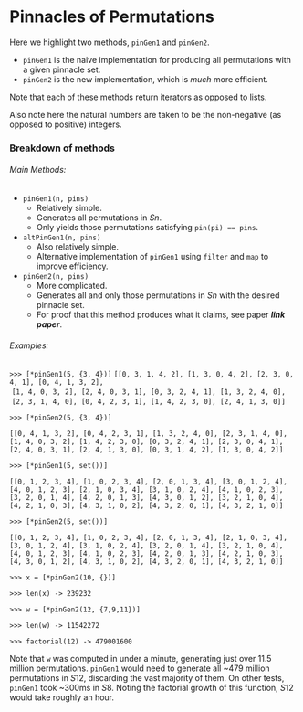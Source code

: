 # Pinnacles of Permutations

Here we highlight two methods, `pinGen1` and `pinGen2`.

- `pinGen1` is the naive implementation for producing all permutations with a given pinnacle set.
- `pinGen2` is the new implementation, which is _much_ more efficient.

Note that each of these methods return iterators as opposed to lists.

Also note here the natural numbers are taken to be the non-negative (as opposed to positive) integers.

### Breakdown of methods

###### Main Methods:

- `pinGen1(n, pins)`
  - Relatively simple.
  - Generates all permutations in _Sn_.
  - Only yields those permutations satisfying `pin(pi) == pins`.
- `altPinGen1(n, pins)`
  - Also relatively simple.
  - Alternative implementation of `pinGen1` using `filter` and `map` to improve efficiency.
- `pinGen2(n, pins)`
  - More complicated.
  - Generates all and only those permutations in _Sn_ with the desired pinnacle set.
  - For proof that this method produces what it claims, see paper ***link paper***.

###### Examples:

`>>> [*pinGen1(5, {3, 4})]`
`[[0, 3, 1, 4, 2], [1, 3, 0, 4, 2], [2, 3, 0, 4, 1], [0, 4, 1, 3, 2],`<br/>
&nbsp;`[1, 4, 0, 3, 2], [2, 4, 0, 3, 1], [0, 3, 2, 4, 1], [1, 3, 2, 4, 0],`<br/>
&nbsp;`[2, 3, 1, 4, 0], [0, 4, 2, 3, 1], [1, 4, 2, 3, 0], [2, 4, 1, 3, 0]]`

`>>> [*pinGen2(5, {3, 4})]`

`[[0, 4, 1, 3, 2], [0, 4, 2, 3, 1], [1, 3, 2, 4, 0], [2, 3, 1, 4, 0], [1, 4, 0, 3, 2], [1, 4, 2, 3, 0], [0, 3, 2, 4, 1], [2, 3, 0, 4, 1], [2, 4, 0, 3, 1], [2, 4, 1, 3, 0], [0, 3, 1, 4, 2], [1, 3, 0, 4, 2]]`

`>>> [*pinGen1(5, set())]`

`[[0, 1, 2, 3, 4], [1, 0, 2, 3, 4], [2, 0, 1, 3, 4], [3, 0, 1, 2, 4], [4, 0, 1, 2, 3], [2, 1, 0, 3, 4], [3, 1, 0, 2, 4], [4, 1, 0, 2, 3], [3, 2, 0, 1, 4], [4, 2, 0, 1, 3], [4, 3, 0, 1, 2], [3, 2, 1, 0, 4], [4, 2, 1, 0, 3], [4, 3, 1, 0, 2], [4, 3, 2, 0, 1], [4, 3, 2, 1, 0]]`

`>>> [*pinGen2(5, set())]`

`[[0, 1, 2, 3, 4], [1, 0, 2, 3, 4], [2, 0, 1, 3, 4], [2, 1, 0, 3, 4], [3, 0, 1, 2, 4], [3, 1, 0, 2, 4], [3, 2, 0, 1, 4], [3, 2, 1, 0, 4], [4, 0, 1, 2, 3], [4, 1, 0, 2, 3], [4, 2, 0, 1, 3], [4, 2, 1, 0, 3], [4, 3, 0, 1, 2], [4, 3, 1, 0, 2], [4, 3, 2, 0, 1], [4, 3, 2, 1, 0]]`

`>>> x = [*pinGen2(10, {})]`

`>>> len(x) -> 239232`

`>>> w = [*pinGen2(12, {7,9,11})]`

`>>> len(w) -> 11542272`

`>>> factorial(12) -> 479001600`

Note that `w` was computed in under a minute, generating just over 11.5 million permutations.
`pinGen1` would need to generate all ~479 million permutations in *S*12, discarding the vast majority of them.
On other tests, `pinGen1` took ~300ms in *S*8.  Noting the factorial growth of this function, *S*12 would take roughly an hour.
